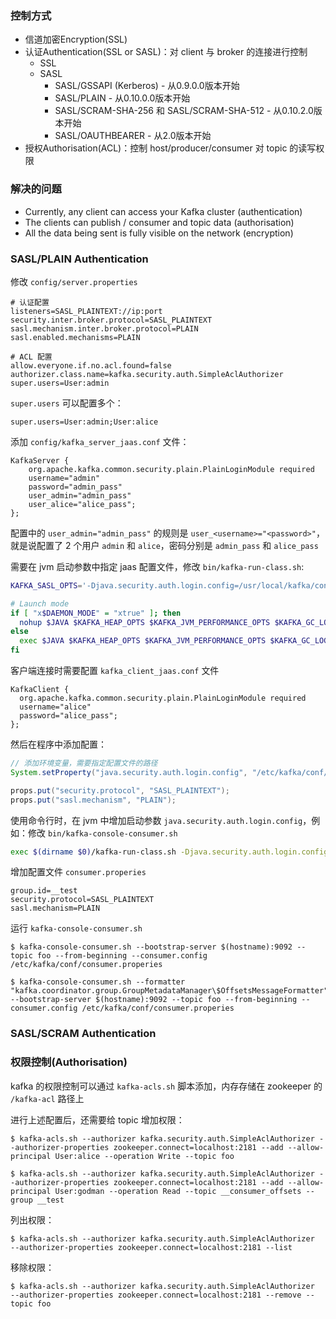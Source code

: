### 控制方式

* 信道加密Encryption(SSL)
* 认证Authentication(SSL or SASL)：对 client 与 broker 的连接进行控制
  * SSL
  * SASL
    * SASL/GSSAPI (Kerberos) - 从0.9.0.0版本开始
    * SASL/PLAIN - 从0.10.0.0版本开始
    * SASL/SCRAM-SHA-256 和 SASL/SCRAM-SHA-512 - 从0.10.2.0版本开始
    * SASL/OAUTHBEARER - 从2.0版本开始
* 授权Authorisation(ACL)：控制 host/producer/consumer 对 topic 的读写权限

### 解决的问题

* Currently, any client can access your Kafka cluster (authentication)
* The clients can publish / consumer and topic data (authorisation)
* All the data being sent is fully visible on the network (encryption)

### SASL/PLAIN Authentication

修改 `config/server.properties`

```
# 认证配置
listeners=SASL_PLAINTEXT://ip:port
security.inter.broker.protocol=SASL_PLAINTEXT
sasl.mechanism.inter.broker.protocol=PLAIN
sasl.enabled.mechanisms=PLAIN

# ACL 配置
allow.everyone.if.no.acl.found=false
authorizer.class.name=kafka.security.auth.SimpleAclAuthorizer
super.users=User:admin
```

`super.users` 可以配置多个：

```
super.users=User:admin;User:alice
```

添加 `config/kafka_server_jaas.conf` 文件：

```
KafkaServer {
    org.apache.kafka.common.security.plain.PlainLoginModule required
    username="admin"
    password="admin_pass"
    user_admin="admin_pass"
    user_alice="alice_pass";
};
```

配置中的 `user_admin="admin_pass"` 的规则是 `user_<username>="<password>"`，就是说配置了 2 个用户 `admin` 和 `alice`，密码分别是 `admin_pass` 和 `alice_pass`

需要在 jvm 启动参数中指定 jaas 配置文件，修改 `bin/kafka-run-class.sh`:

``` bash
KAFKA_SASL_OPTS='-Djava.security.auth.login.config=/usr/local/kafka/config/kafka_server_jaas.conf'

# Launch mode
if [ "x$DAEMON_MODE" = "xtrue" ]; then
  nohup $JAVA $KAFKA_HEAP_OPTS $KAFKA_JVM_PERFORMANCE_OPTS $KAFKA_GC_LOG_OPTS $KAFKA_SASL_OPTS $KAFKA_JMX_OPTS $KAFKA_LOG4J_OPTS -cp $CLASSPATH $KAFKA_OPTS "$@" > "$CONSOLE_OUTPUT_FILE" 2>&1 < /dev/null &
else
  exec $JAVA $KAFKA_HEAP_OPTS $KAFKA_JVM_PERFORMANCE_OPTS $KAFKA_GC_LOG_OPTS $KAFKA_SASL_OPTS $KAFKA_JMX_OPTS $KAFKA_LOG4J_OPTS -cp $CLASSPATH $KAFKA_OPTS "$@"
fi
```

客户端连接时需要配置 `kafka_client_jaas.conf` 文件

```
KafkaClient {
  org.apache.kafka.common.security.plain.PlainLoginModule required
  username="alice"
  password="alice_pass";
};
```

然后在程序中添加配置：

``` java
// 添加环境变量，需要指定配置文件的路径
System.setProperty("java.security.auth.login.config", "/etc/kafka/conf/kafka_client_jaas.conf");

props.put("security.protocol", "SASL_PLAINTEXT");
props.put("sasl.mechanism", "PLAIN");
```

使用命令行时，在 jvm 中增加启动参数 `java.security.auth.login.config`，例如：修改 `bin/kafka-console-consumer.sh`

``` bash
exec $(dirname $0)/kafka-run-class.sh -Djava.security.auth.login.config=/etc/kafka/conf/kafka_client_jaas.conf kafka.tools.ConsoleConsumer "$@"
```

增加配置文件 `consumer.properies`

```
group.id=__test
security.protocol=SASL_PLAINTEXT
sasl.mechanism=PLAIN
```

运行 `kafka-console-consumer.sh`

    $ kafka-console-consumer.sh --bootstrap-server $(hostname):9092 --topic foo --from-beginning --consumer.config /etc/kafka/conf/consumer.properies

    $ kafka-console-consumer.sh --formatter "kafka.coordinator.group.GroupMetadataManager\$OffsetsMessageFormatter" --bootstrap-server $(hostname):9092 --topic foo --from-beginning --consumer.config /etc/kafka/conf/consumer.properies

### SASL/SCRAM Authentication

### 权限控制(Authorisation)

kafka 的权限控制可以通过 `kafka-acls.sh` 脚本添加，内存存储在 zookeeper 的 `/kafka-acl` 路径上

进行上述配置后，还需要给 topic 增加权限：

    $ kafka-acls.sh --authorizer kafka.security.auth.SimpleAclAuthorizer --authorizer-properties zookeeper.connect=localhost:2181 --add --allow-principal User:alice --operation Write --topic foo

    $ kafka-acls.sh --authorizer kafka.security.auth.SimpleAclAuthorizer --authorizer-properties zookeeper.connect=localhost:2181 --add --allow-principal User:godman --operation Read --topic __consumer_offsets --group __test

列出权限：

    $ kafka-acls.sh --authorizer kafka.security.auth.SimpleAclAuthorizer  --authorizer-properties zookeeper.connect=localhost:2181 --list

移除权限：

    $ kafka-acls.sh --authorizer kafka.security.auth.SimpleAclAuthorizer  --authorizer-properties zookeeper.connect=localhost:2181 --remove --topic foo

